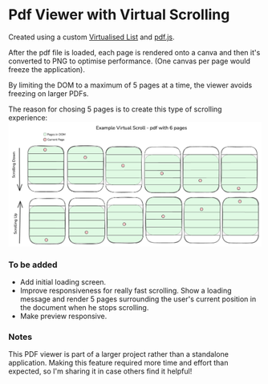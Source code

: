 # Pdf Viewer with Virtual Scrolling

Created using a custom [Virtualised List](https://github.com/alfonzodev/virtualised-list) and [pdf.js](https://github.com/mozilla/pdf.js).

After the pdf file is loaded, each page is rendered onto a canva and then it's converted to PNG to optimise performance. (One canvas per page would freeze the application).

By limiting the DOM to a maximum of 5 pages at a time, the viewer avoids freezing on larger PDFs.

The reason for chosing 5 pages is to create this type of scrolling experience:
![an example of virtual scrolling a pdf with 6 pages](https://github.com/alfonzodev/pdf-viewer-virtual-scrolling/blob/main/virtual-scroll-example.png?raw=true)

### To be added

- Add initial loading screen.
- Improve responsiveness for really fast scrolling. Show a loading message and render 5 pages surrounding the user's current position in the document when he stops scrolling.
- Make preview responsive.

### Notes

This PDF viewer is part of a larger project rather than a standalone application. Making this feature required more time and effort than expected, so I'm sharing it in case others find it helpful!
